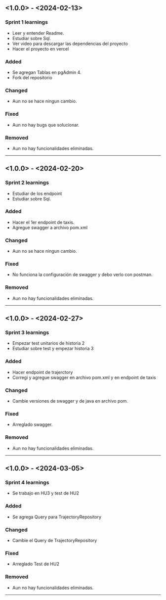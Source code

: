 ## <1.0.0> - <2024-02-13>

### Sprint 1 learnings

- Leer y entender Readme.
- Estudiar sobre Sql.
- Ver video para descargar las dependencias del proyecto
- Hacer el proyecto en vercel

### Added

- Se agregan Tablas en pgAdmin 4.
- Fork del repositorio

### Changed

- Aun no se hace ningun cambio. 

### Fixed

- Aun no hay bugs que solucionar.

### Removed

- Aun no hay funcionalidades eliminadas.

--- 


## <1.0.0> - <2024-02-20>

### Sprint 2 learnings

- Estudiar de los endpoint
- Estudiar sobre Sql.

### Added

- Hacer el 1er endpoint de taxis.
- Agregue swagger a archivo pom.xml

### Changed

- Aun no se hace ningun cambio. 

### Fixed

- No funciona la configuración de swagger y debo verlo con postman.

### Removed

- Aun no hay funcionalidades eliminadas.

--- 


## <1.0.0> - <2024-02-27>

### Sprint 3 learnings

- Empezar test unitarios de historia 2
- Estudiar sobre test y empezar historia 3

### Added

- Hacer endpoint de trajerctory
- Corregi y agregue swagger en archivo pom.xml y en endpoint de taxis

### Changed

- Cambie versiones de swagger y de java en archivo pom. 

### Fixed

- Arreglado swagger.

### Removed

- Aun no hay funcionalidades eliminadas.

--- 


## <1.0.0> - <2024-03-05>

### Sprint 4 learnings

- Se trabajo en HU3 y test de HU2

### Added

- Se agrega Query para TrajectoryRepository

### Changed

- Cambie el Query de TrajectoryRepository

### Fixed

- Arreglado Test de HU2

### Removed

- Aun no hay funcionalidades eliminadas.

--- 

